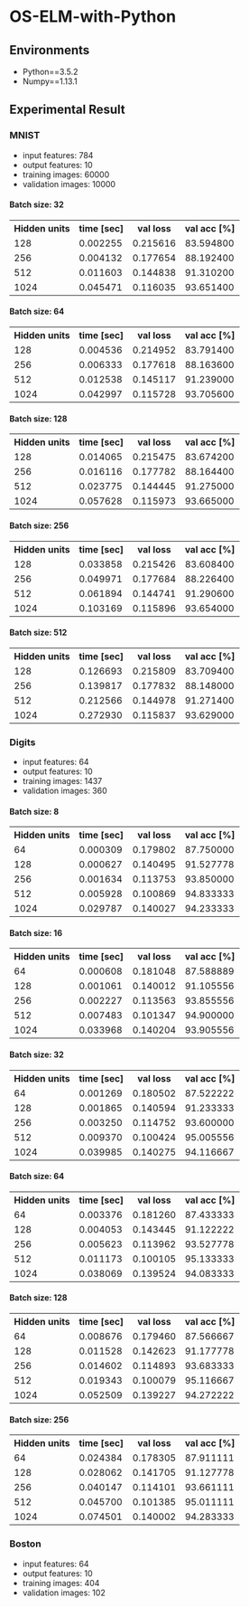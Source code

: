 # OS-ELM-with-Python

## Environments

* Python==3.5.2
* Numpy==1.13.1

## Experimental Result

### MNIST

* input features: 784
* output features: 10
* training images: 60000
* validation images: 10000

#### Batch size: 32
<table>
    <tr>
        <th>Hidden units</th>
        <th>time [sec]</th>
        <th>val loss</th>
        <th>val acc [%]</th>
    </tr>
    <tr>
        <td>128</td>
        <td>0.002255</td>
        <td>0.215616</td>
        <td>83.594800</td>
    </tr>
    <tr>
        <td>256</td>
        <td>0.004132</td>
        <td>0.177654</td>
        <td>88.192400</td>
    </tr>
    <tr>
        <td>512</td>
        <td>0.011603</td>
        <td>0.144838</td>
        <td>91.310200</td>
    </tr>
    <tr>
        <td>1024</td>
        <td>0.045471</td>
        <td>0.116035</td>
        <td>93.651400</td>
    </tr>
</table>

#### Batch size: 64
<table>
<tr>
    <th>Hidden units</th>
    <th>time [sec]</th>
    <th>val loss</th>
    <th>val acc [%]</th>
</tr>
<tr>
        <td>128</td>
        <td>0.004536</td>
        <td>0.214952</td>
        <td>83.791400</td>
</tr>
<tr>
        <td>256</td>
        <td>0.006333</td>
        <td>0.177618</td>
        <td>88.163600</td>
</tr>
<tr>
        <td>512</td>
        <td>0.012538</td>
        <td>0.145117</td>
        <td>91.239000</td>
</tr>
<tr>
        <td>1024</td>
        <td>0.042997</td>
        <td>0.115728</td>
        <td>93.705600</td>
</tr>
</table>

#### Batch size: 128
<table>
<tr>
    <th>Hidden units</th>
    <th>time [sec]</th>
    <th>val loss</th>
    <th>val acc [%]</th>
</tr>
<tr>
        <td>128</td>
        <td>0.014065</td>
        <td>0.215475</td>
        <td>83.674200</td>
</tr>
<tr>
        <td>256</td>
        <td>0.016116</td>
        <td>0.177782</td>
        <td>88.164400</td>
</tr>
<tr>
        <td>512</td>
        <td>0.023775</td>
        <td>0.144445</td>
        <td>91.275000</td>
</tr>
<tr>
        <td>1024</td>
        <td>0.057628</td>
        <td>0.115973</td>
        <td>93.665000</td>
</tr>
</table>

#### Batch size: 256
<table>
<tr>
    <th>Hidden units</th>
    <th>time [sec]</th>
    <th>val loss</th>
    <th>val acc [%]</th>
</tr>
<tr>
        <td>128</td>
        <td>0.033858</td>
        <td>0.215426</td>
        <td>83.608400</td>
</tr>
<tr>
        <td>256</td>
        <td>0.049971</td>
        <td>0.177684</td>
        <td>88.226400</td>
</tr>
<tr>
        <td>512</td>
        <td>0.061894</td>
        <td>0.144741</td>
        <td>91.290600</td>
</tr>
<tr>
        <td>1024</td>
        <td>0.103169</td>
        <td>0.115896</td>
        <td>93.654000</td>
</tr>
</table>

#### Batch size: 512
<table>
<tr>
    <th>Hidden units</th>
    <th>time [sec]</th>
    <th>val loss</th>
    <th>val acc [%]</th>
</tr>
<tr>
        <td>128</td>
        <td>0.126693</td>
        <td>0.215809</td>
        <td>83.709400</td>
</tr>
<tr>
        <td>256</td>
        <td>0.139817</td>
        <td>0.177832</td>
        <td>88.148000</td>
</tr>
<tr>
        <td>512</td>
        <td>0.212566</td>
        <td>0.144978</td>
        <td>91.271400</td>
</tr>
<tr>
        <td>1024</td>
        <td>0.272930</td>
        <td>0.115837</td>
        <td>93.629000</td>
</tr>
</table>

### Digits

* input features: 64
* output features: 10
* training images: 1437
* validation images: 360

#### Batch size: 8
<table>
<tr>
    <th>Hidden units</th>
    <th>time [sec]</th>
    <th>val loss</th>
    <th>val acc [%]</th>
</tr>
<tr>
        <td>64</td>
        <td>0.000309</td>
        <td>0.179802</td>
        <td>87.750000</td>
</tr>
<tr>
        <td>128</td>
        <td>0.000627</td>
        <td>0.140495</td>
        <td>91.527778</td>
</tr>
<tr>
        <td>256</td>
        <td>0.001634</td>
        <td>0.113753</td>
        <td>93.850000</td>
</tr>
<tr>
        <td>512</td>
        <td>0.005928</td>
        <td>0.100869</td>
        <td>94.833333</td>
</tr>
<tr>
        <td>1024</td>
        <td>0.029787</td>
        <td>0.140027</td>
        <td>94.233333</td>
</tr>
</table>

#### Batch size: 16
<table>
<tr>
    <th>Hidden units</th>
    <th>time [sec]</th>
    <th>val loss</th>
    <th>val acc [%]</th>
</tr>
<tr>
        <td>64</td>
        <td>0.000608</td>
        <td>0.181048</td>
        <td>87.588889</td>
</tr>
<tr>
        <td>128</td>
        <td>0.001061</td>
        <td>0.140012</td>
        <td>91.105556</td>
</tr>
<tr>
        <td>256</td>
        <td>0.002227</td>
        <td>0.113563</td>
        <td>93.855556</td>
</tr>
<tr>
        <td>512</td>
        <td>0.007483</td>
        <td>0.101347</td>
        <td>94.900000</td>
</tr>
<tr>
        <td>1024</td>
        <td>0.033968</td>
        <td>0.140204</td>
        <td>93.905556</td>
</tr>
</table>

#### Batch size: 32
<table>
<tr>
    <th>Hidden units</th>
    <th>time [sec]</th>
    <th>val loss</th>
    <th>val acc [%]</th>
</tr>
<tr>
        <td>64</td>
        <td>0.001269</td>
        <td>0.180502</td>
        <td>87.522222</td>
</tr>
<tr>
        <td>128</td>
        <td>0.001865</td>
        <td>0.140594</td>
        <td>91.233333</td>
</tr>
<tr>
        <td>256</td>
        <td>0.003250</td>
        <td>0.114752</td>
        <td>93.600000</td>
</tr>
<tr>
        <td>512</td>
        <td>0.009370</td>
        <td>0.100424</td>
        <td>95.005556</td>
</tr>
<tr>
        <td>1024</td>
        <td>0.039985</td>
        <td>0.140275</td>
        <td>94.116667</td>
</tr>
</table>

#### Batch size: 64
<table>
<tr>
    <th>Hidden units</th>
    <th>time [sec]</th>
    <th>val loss</th>
    <th>val acc [%]</th>
</tr>
<tr>
        <td>64</td>
        <td>0.003376</td>
        <td>0.181260</td>
        <td>87.433333</td>
</tr>
<tr>
        <td>128</td>
        <td>0.004053</td>
        <td>0.143445</td>
        <td>91.122222</td>
</tr>
<tr>
        <td>256</td>
        <td>0.005623</td>
        <td>0.113962</td>
        <td>93.527778</td>
</tr>
<tr>
        <td>512</td>
        <td>0.011173</td>
        <td>0.100105</td>
        <td>95.133333</td>
</tr>
<tr>
        <td>1024</td>
        <td>0.038069</td>
        <td>0.139524</td>
        <td>94.083333</td>
</tr>
</table>

#### Batch size: 128
<table>
<tr>
    <th>Hidden units</th>
    <th>time [sec]</th>
    <th>val loss</th>
    <th>val acc [%]</th>
</tr>
<tr>
        <td>64</td>
        <td>0.008676</td>
        <td>0.179460</td>
        <td>87.566667</td>
</tr>
<tr>
        <td>128</td>
        <td>0.011528</td>
        <td>0.142623</td>
        <td>91.177778</td>
</tr>
<tr>
        <td>256</td>
        <td>0.014602</td>
        <td>0.114893</td>
        <td>93.683333</td>
</tr>
<tr>
        <td>512</td>
        <td>0.019343</td>
        <td>0.100079</td>
        <td>95.116667</td>
</tr>
<tr>
        <td>1024</td>
        <td>0.052509</td>
        <td>0.139227</td>
        <td>94.272222</td>
</tr>
</table>

#### Batch size: 256
<table>
<tr>
    <th>Hidden units</th>
    <th>time [sec]</th>
    <th>val loss</th>
    <th>val acc [%]</th>
</tr>
<tr>
        <td>64</td>
        <td>0.024384</td>
        <td>0.178305</td>
        <td>87.911111</td>
</tr>
<tr>
        <td>128</td>
        <td>0.028062</td>
        <td>0.141705</td>
        <td>91.127778</td>
</tr>
<tr>
        <td>256</td>
        <td>0.040147</td>
        <td>0.114101</td>
        <td>93.661111</td>
</tr>
<tr>
        <td>512</td>
        <td>0.045700</td>
        <td>0.101385</td>
        <td>95.011111</td>
</tr>
<tr>
        <td>1024</td>
        <td>0.074501</td>
        <td>0.140002</td>
        <td>94.283333</td>
</tr>
</table>

### Boston

* input features: 64
* output features: 10
* training images: 404
* validation images: 102
